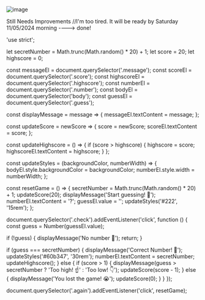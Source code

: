 ![image](https://github.com/Anastasios3/Simple-Guess-My-Number-Game/assets/117446378/f8459cdc-2766-4827-8d0a-f2d99697b997)


Still Needs Improvements
//I'm too tired. It will be ready by Saturday 11/05/2024 morning
----> done!

'use strict';

let secretNumber = Math.trunc(Math.random() * 20) + 1;
let score = 20;
let highscore = 0;

const messageEl = document.querySelector('.message');
const scoreEl = document.querySelector('.score');
const highscoreEl = document.querySelector('.highscore');
const numberEl = document.querySelector('.number');
const bodyEl = document.querySelector('body');
const guessEl = document.querySelector('.guess');

const displayMessage = message => {
  messageEl.textContent = message;
};

const updateScore = newScore => {
  score = newScore;
  scoreEl.textContent = score;
};

const updateHighscore = () => {
  if (score > highscore) {
    highscore = score;
    highscoreEl.textContent = highscore;
  }
};

const updateStyles = (backgroundColor, numberWidth) => {
  bodyEl.style.backgroundColor = backgroundColor;
  numberEl.style.width = numberWidth;
};

const resetGame = () => {
  secretNumber = Math.trunc(Math.random() * 20) + 1;
  updateScore(20);
  displayMessage('Start guessing! 💭');
  numberEl.textContent = '?';
  guessEl.value = '';
  updateStyles('#222', '15rem');
};

document.querySelector('.check').addEventListener('click', function () {
  const guess = Number(guessEl.value);

  if (!guess) {
    displayMessage('No number 🥺');
    return;
  }

  if (guess === secretNumber) {
    displayMessage('Correct Number! 🎉');
    updateStyles('#60b347', '30rem');
    numberEl.textContent = secretNumber;
    updateHighscore();
  } else {
    if (score > 1) {
      displayMessage(guess > secretNumber ? 'Too high! ☝️' : 'Too low! 👇');
      updateScore(score - 1);
    } else {
      displayMessage('You lost the game! 😭');
      updateScore(0);
    }
  }
});

document.querySelector('.again').addEventListener('click', resetGame);


